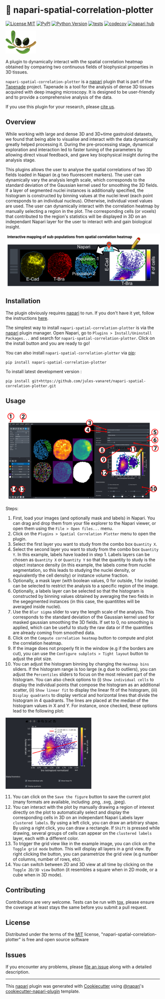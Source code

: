 # :herb: napari-spatial-correlation-plotter

[![License MIT](https://img.shields.io/pypi/l/napari-spatial-correlation-plotter.svg?color=green)](https://github.com/jules-vanaret/napari-spatial-correlation-plotter/raw/main/LICENSE)
[![PyPI](https://img.shields.io/pypi/v/napari-spatial-correlation-plotter.svg?color=green)](https://pypi.org/project/napari-spatial-correlation-plotter)
[![Python Version](https://img.shields.io/pypi/pyversions/napari-spatial-correlation-plotter.svg?color=green)](https://python.org)
[![tests](https://github.com/jules-vanaret/napari-spatial-correlation-plotter/workflows/tests/badge.svg)](https://github.com/jules-vanaret/napari-spatial-correlation-plotter/actions)
[![codecov](https://codecov.io/gh/jules-vanaret/napari-spatial-correlation-plotter/branch/main/graph/badge.svg)](https://codecov.io/gh/jules-vanaret/napari-spatial-correlation-plotter)
[![napari hub](https://img.shields.io/endpoint?url=https://api.napari-hub.org/shields/napari-spatial-correlation-plotter)](https://napari-hub.org/plugins/napari-spatial-correlation-plotter)

<img src="https://github.com/GuignardLab/tapenade/blob/Packaging/imgs/tapenade3.png" width="100">

A plugin to dynamically interact with the spatial correlation heatmap obtained by comparing two continuous fields of biophysical properties in 3D tissues.

`napari-spatial-correlation-plotter` is a [napari] plugin that is part of the [Tapenade](https://github.com/GuignardLab/tapenade) project. Tapenade is a tool for the analysis of dense 3D tissues acquired with deep imaging microscopy. It is designed to be user-friendly and to provide a comprehensive analysis of the data.

If you use this plugin for your research, please [cite us](https://github.com/GuignardLab/tapenade/blob/main/README.md#how-to-cite).

## Overview

While working with large and dense 3D and 3D+time gastruloid datasets, we found that being able to visualise and interact with the data dynamically greatly helped processing it.
During the pre-processing stage, dynamical exploration and interaction led to faster tuning of the parameters by allowing direct visual feedback, and gave key biophysical insight during the analysis stage.

This plugins allows the user to analyse the spatial correlations of two 3D fields loaded in Napari (e.g two fluorescent markers). The user can dynamically vary the analysis length scale, which corresponds to the standard deviation of the Gaussian kernel used for smoothing the 3D fields. 
If a layer of segmented nuclei instances is additionally specified, the histogram is constructed by binning values at the nuclei level (each point corresponds to an individual nucleus). Otherwise, individual voxel values are used.
The user can dynamically interact with the correlation heatmap by manually selecting a region in the plot. The corresponding cells (or voxels) that contributed to the region's statistics will be displayed in 3D on an independant Napari layer for the user to interact with and gain biological insight.

<img src="imgs/Fig_Napari_correlation.png">

## Installation

The plugin obviously requires [napari] to run. If you don't have it yet, follow the instructions [here](https://napari.org/stable/tutorials/fundamentals/installation.html).

The simplest way to install `napari-spatial-correlation-plotter` is via the [napari] plugin manager. Open Napari, go to `Plugins > Install/Uninstall Packages...` and search for `napari-spatial-correlation-plotter`. Click on the install button and you are ready to go!

You can also install `napari-spatial-correlation-plotter` via [pip]:

    pip install napari-spatial-correlation-plotter

To install latest development version :

    pip install git+https://github.com/jules-vanaret/napari-spatial-correlation-plotter.git

## Usage

<img src="imgs/corr_0.png">

Steps:
1. First, load your images (and optionally mask and labels) in Napari. You can drag and drop them from your file explorer to the Napari viewer, or open them using the `File > Open files...` menu.
2. Click on the `Plugins > Spatial Correlation Plotter` menu to open the plugin.
3. Select the first layer you want to study from the combo box `Quantity X`.
4. Select the second layer you want to study from the combo box `Quantity Y`. In this example, labels have loaded in step 1. Labels layers can be chosen as `Quantity X` or `Quantity Y` so that the quantity to study is the object instance density (in this example, the labels come from nuclei segmentation, so this leads to studying the nuclei density, or equivalently the cell density) or instance volume fraction.
5. Optionally, a mask layer (with boolean values, 0 for outside, 1 for inside) can be selected to restrict the analysis to a specific region of the image.
6. Optionally, a labels layer can be selected so that the histogram is constructed by binning values obtained by averaging the two fields in the segegmented instances (in this case, the quantitites will be averaged inside nuclei).
7. Use the `Blur sigma` slider to vary the length scale of the analysis. This corresponds to the standard deviation of the Gaussian kernel used for masked gaussian smoothing the 3D fields. If set to 0, no smoothing is applied, which can be useful to study the raw data or if the quantities are already coming from smoothed data.
8. Click on the `Compute correlation heatmap` button to compute and plot the correlation heatmap.
9. If the image does not properly fit in the window (e.g if the borders are cut), you can use the `Configure subplots > Tight layout` button to adjust the plot size.
10. You can adjust the histogram binning by changing the `Heatmap bins` sliders. If the histogram range is too large (e.g due to outliers), you can adjust the `Percentiles` sliders to focus on the most relevant part of the histogram. You can also check options to (i) `Show individual cells` to display the individual points that compose the histogram as an additional scatter, (ii) `Show linear fit` to display the linear fit of the histogram, (iii) `Display quadrants` to display vertical and horizontal lines that divide the histogram in 4 quadrants. The lines are placed at the median of the histogram values in X and Y. For instance, once checked, these options lead to the following plot:

<img src="imgs/corr_1.png" width=280>

11. You can click on the `Save the figure` button to save the current plot (many formats are available, including .png, .svg, .jpeg).
12. You can interact with the plot by manually drawing a region of interest directly on the plot to automatically select and display the corresponding cells in 3D on an independant Napari Labels layer `clustered labels`. By using a left click, you can draw an arbitrary shape. By using a right click, you can draw a rectangle. If `Shift` is pressed while drawing, several groups of cells can appear on the `clustered labels` layer, each with a different color.
13. To trigger the grid view like in the example image, you can click on the `Toggle grid mode` button. This will display all layers in a grid view. By right clicking the button, you can parametrize the grid view (e.g number of columns, number of rows, etc).
14. You can switch between 2D and 3D view at all time by clicking on the `Toggle 2D/3D view` button (it resembles a square when in 2D mode, or a cube when in 3D mode). 

## Contributing

Contributions are very welcome. Tests can be run with [tox], please ensure
the coverage at least stays the same before you submit a pull request.

## License

Distributed under the terms of the [MIT] license,
"napari-spatial-correlation-plotter" is free and open source software

## Issues

If you encounter any problems, please [file an issue] along with a detailed description.

----------------------------------

This [napari] plugin was generated with [Cookiecutter] using [@napari]'s [cookiecutter-napari-plugin] template.

[napari]: https://github.com/napari/napari
[Cookiecutter]: https://github.com/audreyr/cookiecutter
[@napari]: https://github.com/napari
[MIT]: http://opensource.org/licenses/MIT
[BSD-3]: http://opensource.org/licenses/BSD-3-Clause
[GNU GPL v3.0]: http://www.gnu.org/licenses/gpl-3.0.txt
[GNU LGPL v3.0]: http://www.gnu.org/licenses/lgpl-3.0.txt
[Apache Software License 2.0]: http://www.apache.org/licenses/LICENSE-2.0
[Mozilla Public License 2.0]: https://www.mozilla.org/media/MPL/2.0/index.txt
[cookiecutter-napari-plugin]: https://github.com/napari/cookiecutter-napari-plugin

[file an issue]: https://github.com/jules-vanaret/napari-spatial-correlation-plotter/issues

[napari]: https://github.com/napari/napari
[tox]: https://tox.readthedocs.io/en/latest/
[pip]: https://pypi.org/project/pip/
[PyPI]: https://pypi.org/
